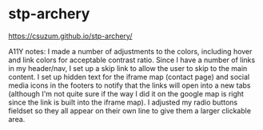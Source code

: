 # stp-archery

https://csuzum.github.io/stp-archery/

A11Y notes:
I made a number of adjustments to the colors, including hover and link colors for acceptable contrast ratio. Since I have a number of links in my header/nav, I set up a skip link to allow the user to skip to the main content. I set up hidden text for the iframe map (contact page) and social media icons in the footers to notify that the links will open into a new tabs (although I'm not quite sure if the way I did it on the google map is right since the link is built into the iframe map). I adjusted my radio buttons fieldset so they all appear on their own line to give them a larger clickable area.
